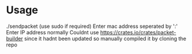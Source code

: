 # Usage
./sendpacket <interface name> (use sudo if required)
Enter mac address seperated by ':'
Enter IP address normally
Couldnt use https://crates.io/crates/packet-builder since it hadnt been updated so manually compiled it by cloning the repo
